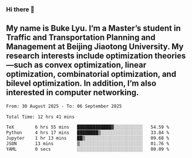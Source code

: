 ### Hi there 👋
## My name is Buke Lyu. I’m a Master’s student in Traffic and Transportation Planning and Management at Beijing Jiaotong University. My research interests include optimization theories—such as convex optimization, linear optimization, combinatorial optimization, and bilevel optimization. In addition, I’m also interested in computer networking.
<!--START_SECTION:waka-->

```txt
From: 30 August 2025 - To: 06 September 2025

Total Time: 12 hrs 41 mins

TeX        6 hrs 55 mins   █████████████▓░░░░░░░░░░░   54.59 %
Python     4 hrs 17 mins   ████████▒░░░░░░░░░░░░░░░░   33.84 %
Jupyter    1 hr 13 mins    ██▒░░░░░░░░░░░░░░░░░░░░░░   09.68 %
JSON       13 mins         ▒░░░░░░░░░░░░░░░░░░░░░░░░   01.76 %
YAML       0 secs          ░░░░░░░░░░░░░░░░░░░░░░░░░   00.09 %
```

<!--END_SECTION:waka-->
<!--
**Bookervsky/Bookervsky** is a ✨ _special_ ✨ repository because its `README.md` (this file) appears on your GitHub profile.

Here are some ideas to get you started:

- 🔭 I’m currently working on ...
- 🌱 I’m currently learning ...
- 👯 I’m looking to collaborate on ...
- 🤔 I’m looking for help with ...
- 💬 Ask me about ...
- 📫 How to reach me: ...
- 😄 Pronouns: ...
- ⚡ Fun fact: ...
-->
